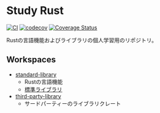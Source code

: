 # Study Rust

[![CI](https://github.com/kuwata0037/study-rust/actions/workflows/ci.yaml/badge.svg)](https://github.com/kuwata0037/study-rust/actions/workflows/ci.yaml)
[![codecov](https://codecov.io/gh/kuwata0037/study-rust/branch/main/graph/badge.svg?token=0OC3MY7OY6)](https://codecov.io/gh/kuwata0037/study-rust)
[![Coverage Status](https://coveralls.io/repos/github/kuwata0037/study-rust/badge.svg?branch=main)](https://coveralls.io/github/kuwata0037/study-rust?branch=main)

Rustの言語機能およびライブラリの個人学習用のリポジトリ。

## Workspaces

- [standard-library](./standard-library)
  - Rustの言語機能
  - [標準ライブラリ](https://doc.rust-lang.org/std/)
- [third-party-library](./third-party-library)
  - サードパーティーのライブラリクレート
